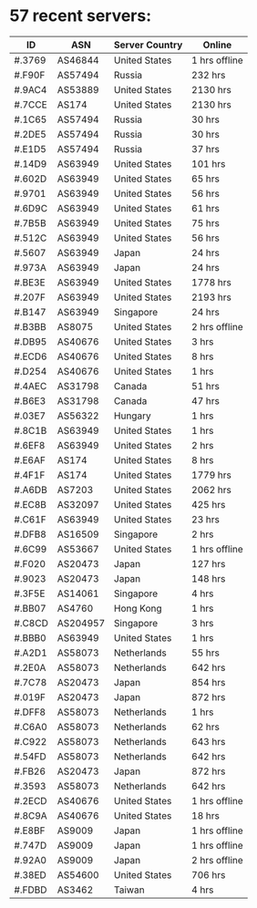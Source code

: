 # 57 recent servers:

| ID | ASN | Server Country | Online |
| ------ | ------ | ------ | ------ |
| #.3769 | AS46844 | United States | 1 hrs offline |
| #.F90F | AS57494 | Russia | 232 hrs |
| #.9AC4 | AS53889 | United States | 2130 hrs |
| #.7CCE | AS174 | United States | 2130 hrs |
| #.1C65 | AS57494 | Russia | 30 hrs |
| #.2DE5 | AS57494 | Russia | 30 hrs |
| #.E1D5 | AS57494 | Russia | 37 hrs |
| #.14D9 | AS63949 | United States | 101 hrs |
| #.602D | AS63949 | United States | 65 hrs |
| #.9701 | AS63949 | United States | 56 hrs |
| #.6D9C | AS63949 | United States | 61 hrs |
| #.7B5B | AS63949 | United States | 75 hrs |
| #.512C | AS63949 | United States | 56 hrs |
| #.5607 | AS63949 | Japan | 24 hrs |
| #.973A | AS63949 | Japan | 24 hrs |
| #.BE3E | AS63949 | United States | 1778 hrs |
| #.207F | AS63949 | United States | 2193 hrs |
| #.B147 | AS63949 | Singapore | 24 hrs |
| #.B3BB | AS8075 | United States | 2 hrs offline |
| #.DB95 | AS40676 | United States | 3 hrs |
| #.ECD6 | AS40676 | United States | 8 hrs |
| #.D254 | AS40676 | United States | 1 hrs |
| #.4AEC | AS31798 | Canada | 51 hrs |
| #.B6E3 | AS31798 | Canada | 47 hrs |
| #.03E7 | AS56322 | Hungary | 1 hrs |
| #.8C1B | AS63949 | United States | 1 hrs |
| #.6EF8 | AS63949 | United States | 2 hrs |
| #.E6AF | AS174 | United States | 8 hrs |
| #.4F1F | AS174 | United States | 1779 hrs |
| #.A6DB | AS7203 | United States | 2062 hrs |
| #.EC8B | AS32097 | United States | 425 hrs |
| #.C61F | AS63949 | United States | 23 hrs |
| #.DFB8 | AS16509 | Singapore | 2 hrs |
| #.6C99 | AS53667 | United States | 1 hrs offline |
| #.F020 | AS20473 | Japan | 127 hrs |
| #.9023 | AS20473 | Japan | 148 hrs |
| #.3F5E | AS14061 | Singapore | 4 hrs |
| #.BB07 | AS4760 | Hong Kong | 1 hrs |
| #.C8CD | AS204957 | Singapore | 3 hrs |
| #.BBB0 | AS63949 | United States | 1 hrs |
| #.A2D1 | AS58073 | Netherlands | 55 hrs |
| #.2E0A | AS58073 | Netherlands | 642 hrs |
| #.7C78 | AS20473 | Japan | 854 hrs |
| #.019F | AS20473 | Japan | 872 hrs |
| #.DFF8 | AS58073 | Netherlands | 1 hrs |
| #.C6A0 | AS58073 | Netherlands | 62 hrs |
| #.C922 | AS58073 | Netherlands | 643 hrs |
| #.54FD | AS58073 | Netherlands | 642 hrs |
| #.FB26 | AS20473 | Japan | 872 hrs |
| #.3593 | AS58073 | Netherlands | 642 hrs |
| #.2ECD | AS40676 | United States | 1 hrs offline |
| #.8C9A | AS40676 | United States | 18 hrs |
| #.E8BF | AS9009 | Japan | 1 hrs offline |
| #.747D | AS9009 | Japan | 1 hrs offline |
| #.92A0 | AS9009 | Japan | 2 hrs offline |
| #.38ED | AS54600 | United States | 706 hrs |
| #.FDBD | AS3462 | Taiwan | 4 hrs |

